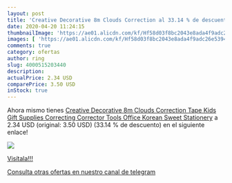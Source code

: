 ```yaml
---
layout: post
title: 'Creative Decorative 8m Clouds Correction al 33.14 % de descuento'
date: 2020-04-20 11:24:15
thumbnailImage: 'https://ae01.alicdn.com/kf/Hf58d03f8bc2043e8ada4f9adc26e53946/Creative-Decorative-8m-Clouds-Correction-Tape-Kids-Gift-Supplies-Correcting-Corrector-Tools-Office-Korean-Sweet-Stationery.jpg_350x350._SL200_.jpg'
images: [ 'https://ae01.alicdn.com/kf/Hf58d03f8bc2043e8ada4f9adc26e53946/Creative-Decorative-8m-Clouds-Correction-Tape-Kids-Gift-Supplies-Correcting-Corrector-Tools-Office-Korean-Sweet-Stationery.jpg_350x350._SL200_.jpg' ]
comments: true
category: ofertas
author: ring
slug: 4000515203440
description:
actualPrice: 2.34 USD
comparePrice: 3.50 USD
inStock: true
---
```


Ahora mismo tienes [Creative Decorative 8m Clouds Correction Tape Kids Gift Supplies Correcting Corrector Tools Office Korean Sweet Stationery](https://www.amazon.com/dp/4000515203440/?tag=redken08-20) a 2.34 USD (original: 3.50 USD) (33.14 %  de descuento) en el siguiente enlace!

[![](https://ae01.alicdn.com/kf/Hf58d03f8bc2043e8ada4f9adc26e53946/Creative-Decorative-8m-Clouds-Correction-Tape-Kids-Gift-Supplies-Correcting-Corrector-Tools-Office-Korean-Sweet-Stationery.jpg_350x350._SL200_.jpg)](https://www.amazon.com/dp/4000515203440/?tag=redken08-20)

[Visítala!!!](https://www.amazon.com/dp/4000515203440/?tag=redken08-20)

[Consulta otras ofertas en nuestro canal de telegram](https://t.me/s/ofertas25)
